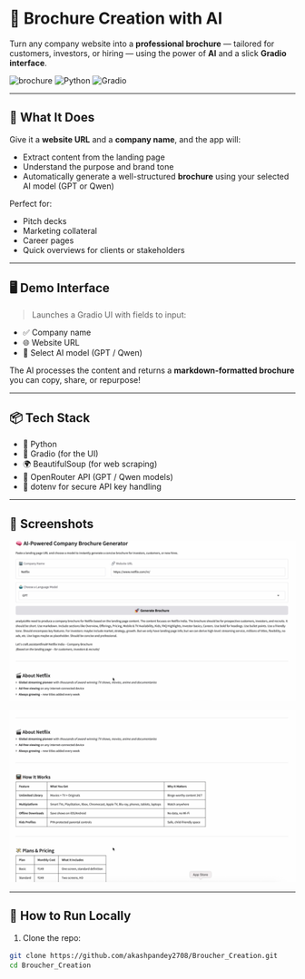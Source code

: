 
# 🧠 Brochure Creation with AI

Turn any company website into a **professional brochure** — tailored for customers, investors, or hiring — using the power of **AI** and a slick **Gradio interface**.

![brochure](https://img.shields.io/badge/AI-powered-success?style=flat&logo=openai)
![Python](https://img.shields.io/badge/Made%20with-Python-blue.svg)
![Gradio](https://img.shields.io/badge/Gradio-UI-orange)

---

## 🚀 What It Does

Give it a **website URL** and a **company name**, and the app will:
- Extract content from the landing page
- Understand the purpose and brand tone
- Automatically generate a well-structured **brochure** using your selected AI model (GPT or Qwen)

Perfect for:
- Pitch decks
- Marketing collateral
- Career pages
- Quick overviews for clients or stakeholders

---

## 🖥️ Demo Interface

> Launches a Gradio UI with fields to input:
- ✅ Company name
- 🌐 Website URL
- 🤖 Select AI model (GPT / Qwen)

The AI processes the content and returns a **markdown-formatted brochure** you can copy, share, or repurpose!

---

## 📦 Tech Stack

- 🐍 Python
- 🎨 Gradio (for the UI)
- 🌍 BeautifulSoup (for web scraping)
- 🤖 OpenRouter API (GPT / Qwen models)
- 🔐 dotenv for secure API key handling

---

## 📸 Screenshots

<!-- Replace the paths below with your actual relative paths to your images -->

![App Interface 1](images/image1.png)

![App Interface 2](images/image2.png)

---

## 📁 How to Run Locally

1. Clone the repo:

```bash
git clone https://github.com/akashpandey2708/Broucher_Creation.git
cd Broucher_Creation
